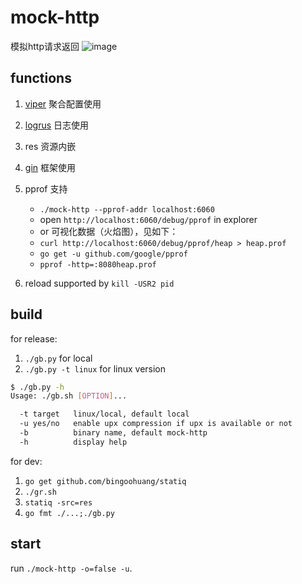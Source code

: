 # mock-http

模拟http请求返回
![image](https://user-images.githubusercontent.com/3062921/60711252-0a8cba00-9f47-11e9-82fa-7a3c430c85a6.png)

## functions

1. [viper]() 聚合配置使用
1. [logrus](https://github.com/spf13/viper) 日志使用
1. res 资源内嵌
1. [gin](https://github.com/gin-gonic/gin) 框架使用
1. pprof 支持

    * `./mock-http --pprof-addr localhost:6060`
    * open `http://localhost:6060/debug/pprof` in explorer
    * or 可视化数据（火焰图），见如下：
    * `curl http://localhost:6060/debug/pprof/heap > heap.prof`
    * `go get -u github.com/google/pprof`
    * `pprof -http=:8080heap.prof`

1. reload supported by `kill -USR2 pid`

## build

for release:

1. `./gb.py` for local
1. `./gb.py -t linux` for linux version
 
```bash
$ ./gb.py -h
Usage: ./gb.sh [OPTION]...

  -t target   linux/local, default local
  -u yes/no   enable upx compression if upx is available or not
  -b          binary name, default mock-http
  -h          display help
```

for dev:

1. `go get github.com/bingoohuang/statiq`
1. `./gr.sh`
1. `statiq -src=res`
1. `go fmt ./...;./gb.py`

## start

run `./mock-http -o=false -u`.


